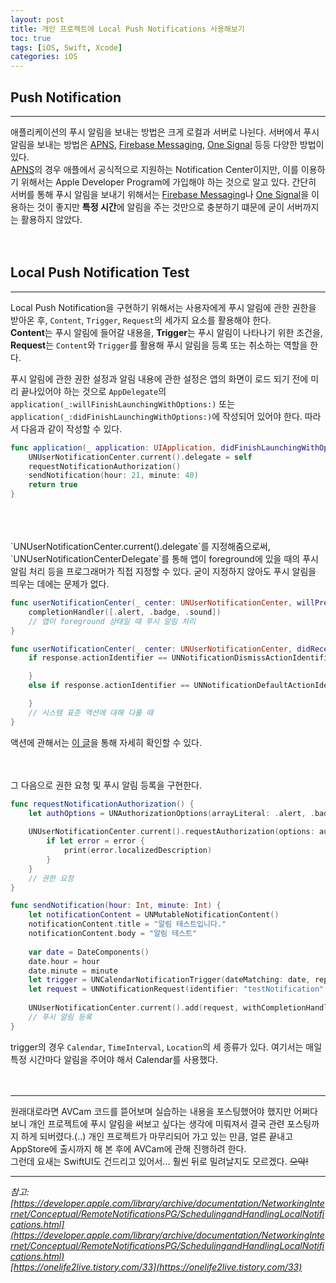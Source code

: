 ```yaml
---
layout: post
title: 개인 프로젝트에 Local Push Notifications 사용해보기
toc: true
tags: [iOS, Swift, Xcode]
categories: iOS
---
```


## Push Notification
---
애플리케이션의 푸시 알림을 보내는 방법은 크게 로컬과 서버로 나뉜다. 서버에서 푸시 알림을 보내는 방법은 [APNS](https://developer.apple.com), [Firebase Messaging](https://firebase.google.com/?hl=ko), [One Signal](https://onesignal.com) 등등 다양한 방법이 있다. <br>
[APNS](https://developer.apple.com)의 경우 애플에서 공식적으로 지원하는 Notification Center이지만, 이를 이용하기 위해서는 Apple Developer Program에 가입해야 하는 것으로 알고 있다. 간단히 서버를 통해 푸시 알림을 보내기 위해서는 [Firebase Messaging](https://firebase.google.com/?hl=ko)나 [One Signal](https://onesignal.com)을 이용하는 것이 좋지만 **특정 시간**에 알림을 주는 것만으로 충분하기 떄문에 굳이 서버까지는 활용하지 않았다.
<br>
<br>
<br>

## Local Push Notification Test
---
Local Push Notification을 구현하기 위해서는 사용자에게 푸시 알림에 관한 권한을 받아온 후, `Content`, `Trigger`, `Request`의 세가지 요소를 활용해야 한다.<br>
**Content**는 푸시 알림에 들어갈 내용을, **Trigger**는 푸시 알림이 나타나기 위한 조건을, **Request**는 `Content`와 `Trigger`를 활용해 푸시 알림을 등록 또는 취소하는 역할을 한다.<br>

푸시 알림에 관한 권한 설정과 알림 내용에 관한 설정은 앱의 화면이 로드 되기 전에 미리 끝나있어야 하는 것으로 `AppDelegate`의 `application(_:willFinishLaunchingWithOptions:)` 또는 `application(_:didFinishLaunchingWithOptions:)`에 작성되어 있어야 한다. 따라서 다음과 같이 작성할 수 있다.

```swift
func application(_ application: UIApplication, didFinishLaunchingWithOptions launchOptions: [UIApplication.LaunchOptionsKey: Any]?) -> Bool {
    UNUserNotificationCenter.current().delegate = self
    requestNotificationAuthorization()
    sendNotification(hour: 21, minute: 40)
    return true
}
```
<br>
<br>
<br>
`UNUserNotificationCenter.current().delegate`를 지정해줌으로써, `UNUserNotificationCenterDelegate`를 통해 앱이 foreground에 있을 때의 푸시 알림 처리 등을 프로그래머가 직접 지정할 수 있다. 굳이 지정하지 않아도 푸시 알림을 띄우는 데에는 문제가 없다.

```swift
func userNotificationCenter(_ center: UNUserNotificationCenter, willPresent notification: UNNotification, withCompletionHandler completionHandler: @escaping (UNNotificationPresentationOptions) -> Void) {
    completionHandler([.alert, .badge, .sound])
    // 앱이 foreground 상태일 때 푸시 알림 처리
}
```

```swift
func userNotificationCenter(_ center: UNUserNotificationCenter, didReceive response: UNNotificationResponse, withCompletionHandler completionHandler: @escaping () -> Void) {
    if response.actionIdentifier == UNNotificationDismissActionIdentifier {

    }
    else if response.actionIdentifier == UNNotificationDefaultActionIdentifier {

    }
    // 시스템 표준 액션에 대해 다룰 때
}
```
액션에 관해서는 [이 글](https://maskkwon.tistory.com/178)을 통해 자세히 확인할 수 있다.
<br>
<br>
<br>

그 다음으로 권한 요청 및 푸시 알림 등록을 구현한다.

```swift
func requestNotificationAuthorization() {
    let authOptions = UNAuthorizationOptions(arrayLiteral: .alert, .badge, .sound)
    
    UNUserNotificationCenter.current().requestAuthorization(options: authOptions) { (success, error) in
        if let error = error {
            print(error.localizedDescription)
        }
    }
    // 권한 요청
}
```

```swift
func sendNotification(hour: Int, minute: Int) {
    let notificationContent = UNMutableNotificationContent()
    notificationContent.title = "알림 테스트입니다."
    notificationContent.body = "알림 테스트"
    
    var date = DateComponents()
    date.hour = hour
    date.minute = minute
    let trigger = UNCalendarNotificationTrigger(dateMatching: date, repeats: true)
    let request = UNNotificationRequest(identifier: "testNotification", content: notificationContent, trigger: trigger)
    
    UNUserNotificationCenter.current().add(request, withCompletionHandler: nil)
    // 푸시 알림 등록
}
```
trigger의 경우 `Calendar`, `TimeInterval`, `Location`의 세 종류가 있다. 여기서는 매일 특정 시간마다 알림을 주어야 해서 Calendar를 사용했다.
<br>
<br>
<br>


---
원래대로라면 AVCam 코드를 뜯어보며 실습하는 내용을 포스팅했어야 했지만 어쩌다보니 개인 프로젝트에 푸시 알림을 써보고 싶다는 생각에 미뤄져서 결국 관련 포스팅까지 하게 되버렸다.(..) 개인 프로젝트가 마무리되어 가고 있는 만큼, 얼른 끝내고 AppStore에 출시까지 해 본 후에 AVCam에 관해 진행하려 한다.<br>
그런데 요새는 SwiftUI도 건드리고 있어서... 훨씬 뒤로 밀려날지도 모르겠다. ~~으악!~~


---
*참고: [https://developer.apple.com/library/archive/documentation/NetworkingInternet/Conceptual/RemoteNotificationsPG/SchedulingandHandlingLocalNotifications.html](https://developer.apple.com/library/archive/documentation/NetworkingInternet/Conceptual/RemoteNotificationsPG/SchedulingandHandlingLocalNotifications.html)<br>
[https://onelife2live.tistory.com/33](https://onelife2live.tistory.com/33)<br>
[]()*